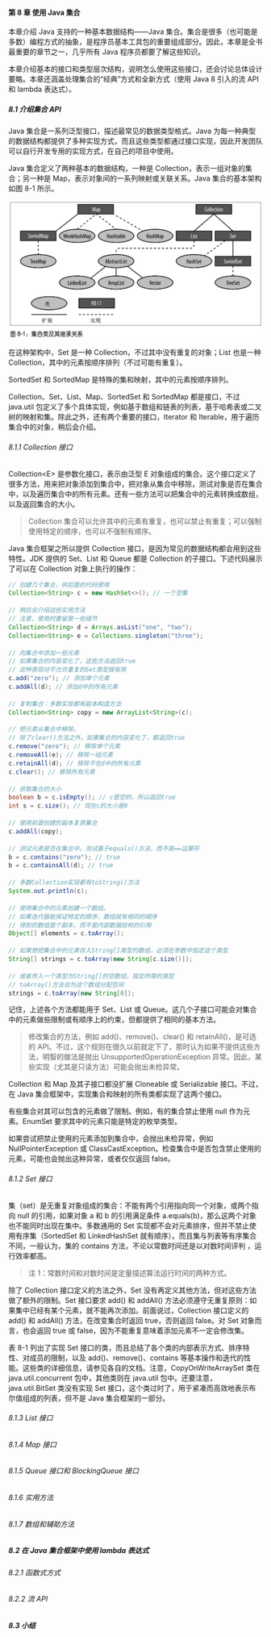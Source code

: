 #### 第 8 章 使用 Java 集合

本章介绍 Java 支持的一种基本数据结构——Java 集合。集合是很多（也可能是多数）编程方式的抽象，是程序员基本工具包的重要组成部分。因此，本章是全书最重要的章节之一，几乎所有 Java 程序员都要了解这些知识。

本章介绍基本的接口和类型层次结构，说明怎么使用这些接口，还会讨论总体设计要略。本章还涵盖处理集合的“经典”方式和全新方式（使用 Java 8 引入的流 API 和 lambda 表达式）。

##### 8.1 介绍集合 API

Java 集合是一系列泛型接口，描述最常见的数据类型格式。Java 为每一种典型的数据结构都提供了多种实现方式，而且这些类型都通过接口实现，因此开发团队可以自行开发专用的实现方式，在自己的项目中使用。

Java 集合定义了两种基本的数据结构，一种是 Collection，表示一组对象的集合；另一种是 Map，表示对象间的一系列映射或关联关系。Java 集合的基本架构如图 8-1 所示。

<img src="img\图 8-1：集合类及其继承关系.png" style="zoom:50%;" />

在这种架构中，Set 是一种 Collection，不过其中没有重复的对象；List 也是一种 Collection，其中的元素按顺序排列（不过可能有重复）。

SortedSet 和 SortedMap 是特殊的集和映射，其中的元素按顺序排列。

Collection、Set、List、Map、SortedSet 和 SortedMap 都是接口，不过 java.util 包定义了多个具体实现，例如基于数组和链表的列表，基于哈希表或二叉树的映射和集。除此之外，还有两个重要的接口，Iterator 和 Iterable，用于遍历集合中的对象，稍后会介绍。

###### 8.1.1 Collection 接口

Collection\<E\> 是参数化接口，表示由泛型 E 对象组成的集合。这个接口定义了很多方法，用来把对象添加到集合中，把对象从集合中移除，测试对象是否在集合中，以及遍历集合中的所有元素。还有一些方法可以把集合中的元素转换成数组，以及返回集合的大小。

> Collection 集合可以允许其中的元素有重复，也可以禁止有重复；可以强制使用特定的顺序，也可以不强制有顺序。

Java 集合框架之所以提供 Collection 接口，是因为常见的数据结构都会用到这些特性。JDK 提供的 Set、List 和 Queue 都是 Collection 的子接口。下述代码展示了可以在 Collection 对象上执行的操作：
```java
// 创建几个集合，供后面的代码使用
Collection<String> c = new HashSet<>(); // 一个空集

// 稍后会介绍这些实用方法
// 注意，使用时要留意一些细节
Collection<String> d = Arrays.asList("one", "two");
Collection<String> e = Collections.singleton("three");

// 向集合中添加一些元素
// 如果集合的内容变化了，这些方法返回true
// 这种表现对不允许重复的Set类型很有用
c.add("zero"); // 添加单个元素
c.addAll(d); // 添加d中的所有元素

// 复制集合：多数实现都有副本构造方法
Collection<String> copy = new ArrayList<String>(c);

// 把元素从集合中移除。
// 除了clear()方法之外，如果集合的内容变化了，都返回true
c.remove("zero"); // 移除单个元素
c.removeAll(e); // 移除一组元素
c.retainAll(d); // 移除不在d中的所有元素
c.clear(); // 移除所有元素

// 获取集合的大小
boolean b = c.isEmpty(); // c是空的，所以返回true
int s = c.size(); // 现在c的大小是0

// 使用前面创建的副本复原集合
c.addAll(copy);

// 测试元素是否在集合中。测试基于equals()方法，而不是==运算符
b = c.contains("zero"); // true
b = c.containsAll(d); // true

// 多数Collection实现都有toString()方法
System.out.println(c);

// 使用集合中的元素创建一个数组。
// 如果迭代器能保证特定的顺序，数组就有相同的顺序
// 得到的数组是个副本，而不是内部数据结构的引用
Object[] elements = c.toArray();

// 如果想把集合中的元素存入String[]类型的数组，必须在参数中指定这个类型
String[] strings = c.toArray(new String[c.size()]);

// 或者传入一个类型为String[]的空数组，指定所需的类型
// toArray()方法会为这个数组分配空间
strings = c.toArray(new String[0]);
```
记住，上述各个方法都能用于 Set、List 或 Queue。这几个子接口可能会对集合中的元素做些限制或有顺序上的约束，但都提供了相同的基本方法。

> 修改集合的方法，例如 add()、remove()、clear() 和 retainAll()，是可选的 API。不过，这个规则在很久以前就定下了，那时认为如果不提供这些方法，明智的做法是抛出  UnsupportedOperationException 异常。因此，某些实现（尤其是只读方法）可能会抛出未检异常。

Collection 和 Map 及其子接口都没扩展 Cloneable 或 Serializable 接口。不过，在 Java 集合框架中，实现集合和映射的所有类都实现了这两个接口。

有些集合对其可以包含的元素做了限制。例如，有的集合禁止使用 null 作为元素。EnumSet 要求其中的元素只能是特定的枚举类型。

如果尝试把禁止使用的元素添加到集合中，会抛出未检异常，例如 NullPointerException 或 ClassCastException。检查集合中是否包含禁止使用的元素，可能也会抛出这种异常，或者仅仅返回 false。

###### 8.1.2 Set 接口

集（set）是无重复对象组成的集合：不能有两个引用指向同一个对象，或两个指向 null 的引用，如果对象 a 和 b 的引用满足条件 a.equals(b)，那么这两个对象也不能同时出现在集中。多数通用的 Set 实现都不会对元素排序，但并不禁止使用有序集（SortedSet 和 LinkedHashSet 就有顺序）。而且集与列表等有序集合不同，一般认为，集的 contains 方法，不论以常数时间还是以对数时间评判 ，运行效率都高。

> 注 1：常数时间和对数时间是定量描述算法运行时间的两种方式。

除了 Collection 接口定义的方法之外，Set 没有再定义其他方法，但对这些方法做了额外的限制。Set 接口要求 add() 和 addAll() 方法必须遵守无重复原则：如果集中已经有某个元素，就不能再次添加。前面说过，Collection 接口定义的 add() 和 addAll() 方法，在改变集合时返回 true，否则返回 false。对 Set 对象而言，也会返回 true 或 false，因为不能重复意味着添加元素不一定会修改集。

表 8-1 列出了实现 Set 接口的类，而且总结了各个类的内部表示方式、排序特性、对成员的限制，以及 add()、remove()、contains 等基本操作和迭代的性能。这些类的详细信息，请参见各自的文档。注意，CopyOnWriteArraySet 类在 java.util.concurrent 包中，其他类则在 java.util 包中。还要注意，java.util.BitSet 类没有实现 Set 接口，这个类过时了，用于紧凑而高效地表示布尔值组成的列表，但不是 Java 集合框架的一部分。





###### 8.1.3 List 接口












###### 8.1.4 Map 接口












###### 8.1.5 Queue 接口和 BlockingQueue 接口













###### 8.1.6 实用方法













###### 8.1.7 数组和辅助方法














##### 8.2 在 Java 集合框架中使用 lambda 表达式











###### 8.2.1 函数式方式
















###### 8.2.2 流 API














##### 8.3 小结















